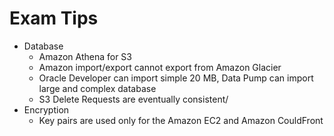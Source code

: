 # Exam Tips

* Database
  * Amazon Athena for S3
  * Amazon import/export cannot export from Amazon Glacier
  * Oracle Developer can import simple 20 MB,  Data Pump can import large and complex database
  * S3 Delete Requests are eventually consistent/
* Encryption
  * Key pairs are used only for the Amazon EC2 and Amazon CouldFront


